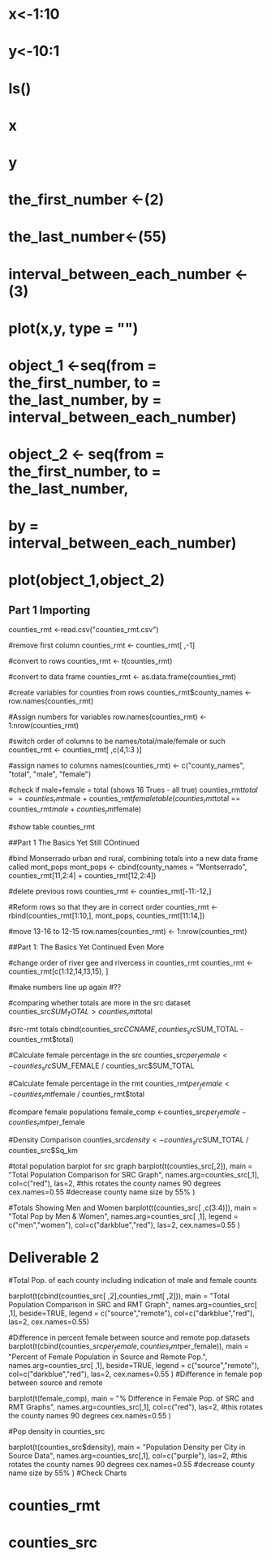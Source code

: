 # x<-1:10
# y<-10:1
# ls()
# x
# y
# the_first_number <-(2)
# the_last_number<-(55)
# interval_between_each_number <-(3)
# plot(x,y, type = "")
# object_1 <-seq(from = the_first_number, to = the_last_number, by = interval_between_each_number)
# object_2 <- seq(from = the_first_number, to = the_last_number,
#                 by = interval_between_each_number)
# plot(object_1,object_2)

## Part 1 Importing


counties_rmt <-read.csv("counties_rmt.csv")

#remove first column
counties_rmt <- counties_rmt[ ,-1]

#convert to rows
counties_rmt <- t(counties_rmt)

#convert to data frame
counties_rmt <- as.data.frame(counties_rmt)

#create variables for counties from rows
counties_rmt$county_names <- row.names(counties_rmt)

#Assign numbers for variables
row.names(counties_rmt) <- 1:nrow(counties_rmt)

#switch order of columns to be names/total/male/female or such
counties_rmt <- counties_rmt[ ,c(4,1:3 )]

#assign names to columns 
names(counties_rmt) <- c("county_names", "total", "male", "female")

#check if male+female = total (shows 16 Trues - all true)
counties_rmt$total == counties_rmt$male + counties_rmt$female
table(counties_rmt$total == counties_rmt$male + counties_rmt$female)

#show table
counties_rmt

##Part 1 The Basics Yet Still COntinued

#bind Monserrado urban and rural, combining totals into a new data frame called mont_pops
mont_pops <- cbind(county_names = "Montserrado", counties_rmt[11,2:4] + counties_rmt[12,2:4])

#delete previous rows
counties_rmt <- counties_rmt[-11:-12,]

#Reform rows so that they are in correct order
counties_rmt <- rbind(counties_rmt[1:10,], mont_pops, counties_rmt[11:14,])

#move 13-16 to 12-15
row.names(counties_rmt) <- 1:nrow(counties_rmt)

##Part 1: The Basics Yet Continued Even More

#change order of river gee and rivercess in counties_rmt
counties_rmt <- counties_rmt[c(1:12,14,13,15), ]

#make numbers line up again
#??

  #comparing whether totals are more in the src dataset
counties_src$SUM_TOTAL > counties_rmt$total  

#src-rmt totals
cbind(counties_src$CCNAME, counties_src$SUM_TOTAL - counties_rmt$total)

#Calculate female percentage in the src
counties_src$per_female <- counties_src$SUM_FEMALE / counties_src$SUM_TOTAL

#Calculate female percentage in the rmt
counties_rmt$per_female <- counties_rmt$female / counties_rmt$total

#compare female populations
female_comp <-counties_src$per_female - counties_rmt$per_female

#Density Comparison
counties_src$density <- counties_src$SUM_TOTAL /
  counties_src$Sq_km

#total population barplot for src graph
barplot(t(counties_src[,2]),
        main = "Total Population Comparison for SRC Graph", 
        names.arg=counties_src[,1],
        col=c("red"),
        las=2, #this rotates the county names 90 degrees
        cex.names=0.55 #decrease county name size by 55%
        )



#Totals Showing Men and Women
barplot(t(counties_src[ ,c(3:4)]),
        main = "Total Pop by Men & Women",
        names.arg=counties_src[ ,1],
        legend = c("men","women"),
        col=c("darkblue","red"),
        las=2,
        cex.names=0.55
)


# Deliverable 2

#Total Pop. of each county including indication of male and female counts

barplot(t(cbind(counties_src[ ,2],counties_rmt[ ,2])),
        main = "Total Population Comparison in SRC and RMT Graph",
        names.arg=counties_src[ ,1],
        beside=TRUE,
        legend = c("source","remote"),
        col=c("darkblue","red"),
        las=2,
        cex.names=0.55)

        


                

#Difference in percent female between source and remote pop.datasets
        barplot(t(cbind(counties_src$per_female,
                        counties_rmt$per_female)),
                main = "Percent of Female Population in Source and Remote Pop.",
                names.arg=counties_src[ ,1],
                beside=TRUE,
                legend = c("source","remote"),
                col=c("darkblue","red"),
                las=2,
                cex.names=0.55 )
#Difference in female pop between source and remote
        
barplot(t(female_comp),
        main = "% Difference in Female Pop. of SRC and RMT Graphs", 
        names.arg=counties_src[,1],
        col=c("red"),
        las=2, #this rotates the county names 90 degrees
        cex.names=0.55
)        
        
#Pop density in counties_src

barplot(t(counties_src$density),
        main = "Population Density per City in Source Data", 
        names.arg=counties_src[,1],
        col=c("purple"),
        las=2, #this rotates the county names 90 degrees
        cex.names=0.55 #decrease county name size by 55%
)
#Check Charts
# counties_rmt
# counties_src

